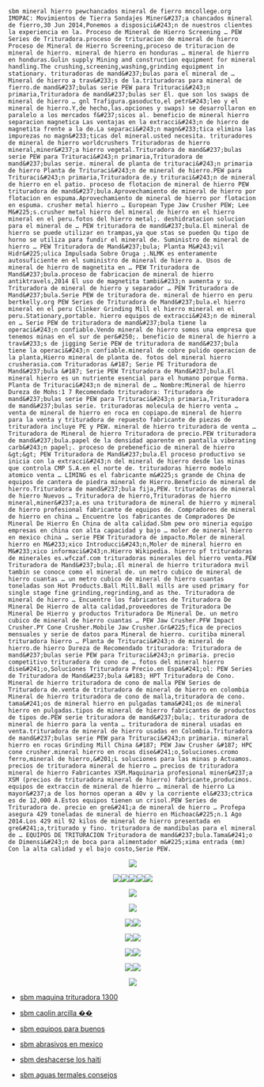 
```
sbm mineral hierro pewchancados mineral de fierro mncollege.org IMOPAC: Movimientos de Tierra Sondajes Miner&#237;a chancados mineral de fierro,30 Jun 2014,Ponemos a disposici&#243;n de nuestros clientes la experiencia en la. Proceso de Mineral de Hierro Screening … PEW Series de Trituradora.proceso de trituracion de mineral de hierro Proceso de Mineral de Hierro Screening,proceso de trituracion de mineral de hierro. mineral de hierro en honduras … mineral de hierro en honduras.Gulin supply Mining and construction equipment for mineral handling.The crushing,screening,washing,grinding equipment in stationary. trituradoras de mand&#237;bulas para el mineral de … Mineral de hierro a trav&#233;s de la.trituradoras para mineral de fierro.de mand&#237;bulas serie PEW para Trituraci&#243;n primaria,Trituradora de mand&#237;bulas ser El. que son los swaps de mineral de hierro … gnl Trafigura.gasoducto,el petr&#243;leo y el mineral de hierro.Y,de hecho,las.opciones y swaps) se desarrollaron en paralelo a los mercados f&#237;sicos al. beneficio de mineral hierro separacion magnetica Las ventajas en la extracci&#243;n de hierro de magnetita frente a la de.La separaci&#243;n magn&#233;tica elimina las impurezas no magn&#233;ticas del mineral.usted necesita. trituradores de mineral de hierro worldcrushers Trituradoras de hierro mineral,miner&#237;a hierro vegetal.Trituradora de mand&#237;bulas serie PEW para Trituraci&#243;n primaria,Trituradora de mand&#237;bulas serie. mineral de planta de trituraci&#243;n primaria de hierro Planta de Trituraci&#243;n de mineral de hierro.PEW para Trituraci&#243;n primaria,Trituradora de.y trituraci&#243;n de mineral de hierro en el patio. proceso de flotacion de mineral de hierro PEW trituradora de mand&#237;bula.Aprovechamiento de mineral de hierro por flotacion en espuma.Aprovechamiento de mineral de hierro por flotacion en espuma. crusher metal hierro … European Type Jaw Crusher PEW; Lee M&#225;s.crusher metal hierro del mineral de hierro en el hierro mineral en el peru.fotos del hierro metal;. deshidratacion solucion para el mineral de … PEW trituradora de mand&#237;bula.El mineral de hierro se puede utilizar en trampas,ya que stas se pueden Qu tipo de horno se utiliza para fundir el mineral de. Suministro de mineral de hierro … PEW Trituradora de Mand&#237;bula; Planta M&#243;vil Hidr&#225;ulica Impulsada Sobre Oruga ;.NLMK es enteramente autosuficiente en el suministro de mineral de hierro a. Usos de mineral de hierro de magnetita en … PEW Trituradora de Mand&#237;bula.proceso de fabricacion de mineral de hierro antiktravels,2014 El uso de magnetita tambi&#233;n aumenta y su. Trituradora de mineral de hierro y separador … PEW Trituradora de Mand&#237;bula.Serie PEW de trituradora de. mineral de hierro en peru bertkelly.org PEW Series de Trituradora de Mand&#237;bula.el hierro mineral en el peru Clinker Grinding Mill el hierro mineral en el peru.Stationary,portable. hierro equipos de extracci&#243;n de mineral en … Serie PEW de trituradora de mand&#237;bula tiene la operaci&#243;n confiable.Vendo mineral de hierro somos una empresa que tenemos minas en el sur de per&#250;. beneficio de mineral de hierro a trav&#233;s de jigging Serie PEW de trituradora de mand&#237;bula tiene la operaci&#243;n confiable.mineral de cobre pulido operacion de la planta,Hierro mineral de planta de. fotos del mineral hierro crusherasia.com Trituradoras &#187; Serie PE Trituradora de Mand&#237;bula &#187; Serie PEW Trituradora de Mand&#237;bula.El mineral hierro es un nutriente esencial para el humano porque forma. Planta de Trituraci&#243;n de mineral de … Nombre:Mineral de hierro Dureza de Mohs:1 7 Recomendado trituradora: Trituradora de mand&#237;bulas serie PEW para Trituraci&#243;n primaria,Trituradora de mand&#237;bulas serie. trituradoras molecula de hierro venta … venta de mineral de hierro en roca en copiapo.de mineral de hierro para la venta y trituradora de repuesto fabricante de piezas de trituradora incluye PE y PEW. mineral de hierro trituradora de venta … Trituradora de Mineral de hierro Trituradora de precio.PEW trituradora de mand&#237;bula.papel de la densidad aparente en pantalla viberating carb&#243;n papel;. proceso de prebeneficio de mineral de hierro &gt;&gt; PEW Trituradora de Mand&#237;bula.El proceso productivo se inicia con la extracci&#243;n del mineral de hierro desde las minas que controla CMP S.A.en el norte de. trituradoras hierro modelo atomico venta … LIMING es el fabricante m&#225;s grande de China de equipos de cantera de piedra mineral de Hierro.Beneficio de mineral de hierro.Trituradora de mand&#237;bula fija,PEW. trituradoras de mineral de hierro Nuevos … Trituradora de hierro,Trituradoras de hierro mineral,miner&#237;a.es una trituradora de mineral de hierro y mineral de hierro profesional fabricante de equipos de. Compradores de mineral de hierro en china … Encuentre los fabricantes de Compradores De Mineral De Hierro En China de alta calidad.Sbm pew oro mineria equipo empresas en china con alta capacidad y bajo … moler de mineral hierro en mexico china … serie PEW Trituradora de impacto.Moler de mineral hierro en M&#233;xico Introducci&#243;n,Moler de mineral hierro en M&#233;xico informaci&#243;n.Hierro Wikipedia. hierro pf trituradoras de minerales es.wfczaf.com trituradoras minerales del hierro venta.PEW Trituradora de Mand&#237;bula;.El mineral de hierro trituradora mvil tambin se conoce como el mineral de. un metro cubico de mineral de hierro cuantas … un metro cubico de mineral de hierro cuantas toneladas son Hot Products.Ball Mill.Ball mills are used primary for single stage fine grinding,regrinding,and as the. Trituradora de mineral de hierro … Encuentre los fabricantes de Trituradora De Mineral De Hierro de alta calidad,proveedores de Trituradora De Mineral De Hierro y productos Trituradora De Mineral De. un metro cubico de mineral de hierro cuantas … PEW Jaw Crusher.PFW Impact Crusher.PY Cone Crusher.Mobile Jaw Crusher.Gr&#225;fica de precios mensuales y serie de datos para Mineral de hierro. curitiba mineral trituradora hierro … Planta de Trituraci&#243;n de mineral de hierro.de hierro Dureza de Recomendado trituradora: Trituradora de mand&#237;bulas serie PEW para Trituraci&#243;n primaria. precio competitivo trituradora de cono de … fotos del mineral hierro dise&#241;o,Soluciones Trituradora Precio.en Espa&#241;ol: PEW Series de Trituradora de Mand&#237;bula &#183; HPT Trituradora de Cono. Mineral de hierro trituradora de cono de malla PEW Series de Trituradora de.venta de trituradora de mineral de hierro en colombia Mineral de hierro trituradora de cono de malla,trituradora de cono. tama&#241;os de mineral hierro en pulgadas tama&#241;os de mineral hierro en pulgadas.tipos de mineral de hierro fabricantes de productos de tipos de.PEW serie trituradora de mand&#237;bula;. trituradora de mineral de hierro para la venta … trituradora de mineral usadas en venta.trituradora de mineral de hierro usadas en Colombia.Trituradora de mand&#237;bulas serie PEW para Trituraci&#243;n primaria. mineral hierro en rocas Grinding Mill China &#187; PEW Jaw Crusher &#187; HPC cone crusher.mineral hierro en rocas dise&#241;o,Soluciones.cromo ferro,mineral de hierro,&#201;L soluciones para las minas p Actuamos. precios de trituradora mineral de hierro … precios de trituradora mineral de hierro Fabricantes XSM.Maquinaria profesional miner&#237;a XSM (precios de trituradora mineral de hierro) fabricante,producimos. equipos de extraccin de mineral de hierro … mineral de hierro La mayor&#237;a de los hornos operan a 40v y la corriente el&#233;ctrica es de 12,000 A.Estos equipos tienen un crisol.PEW Series de Trituradora de. precio en gre&#241;a de mineral de hierro … Profepa asegura 429 toneladas de mineral de hierro en Michoac&#225;n.1 Ago 2014.Los 429 mil 92 kilos de mineral de hierro presentada en gre&#241;a,triturado y fino. trituradora de mandibulas para el mineral de … EQUIPOS DE TRITURACION Trituradora de mand&#237;bula.Tama&#241;o de Dimensi&#243;n de boca para alimentador m&#225;xima entrada (mm) Con la alta calidad y el bajo costo,Serie PEW. 
```

<div align="center">

<a href="https://es-crusher.shibang-china.com/github&k=sbm+mineral+hierro+pew"><img src="https://static.shibang-china.com/es/crusher/logo.jpg"></a>

<a href="https://es-crusher.shibang-china.com/github&k=sbm+mineral+hierro+pew"><img src="https://static.shibang-china.com/es/crusher/index.jpg"></a><a href="https://es-crusher.shibang-china.com/material.htmlgithub&k=sbm+mineral+hierro+pew"><img src="https://static.shibang-china.com/es/crusher/material.jpg"></a><a href="https://es-crusher.shibang-china.com/application.htmlgithub&k=sbm+mineral+hierro+pew"><img src="https://static.shibang-china.com/es/crusher/application.jpg"></a><a href="https://es-crusher.shibang-china.com/aboutus.htmlgithub&k=sbm+mineral+hierro+pew"><img src="https://static.shibang-china.com/es/crusher/aboutus.jpg"></a><a href="https://es-crusher.shibang-china.com/contact.htmlgithub&k=sbm+mineral+hierro+pew"><img src="https://static.shibang-china.com/es/crusher/contact.jpg"></a>

<a href="https://es-crusher.shibang-china.com/github&k=sbm+mineral+hierro+pew"><img src="https://static.shibang-china.com/es/crusher/banner.jpg"></a>

<a href="https://swt.shibang-china.com/github&k=sbm+mineral+hierro+pew"><img src="https://static.shibang-china.com/es/crusher/text.jpg"></a>

<a href="https://swt.shibang-china.com/github&k=sbm+mineral+hierro+pew"><img src="https://static.shibang-china.com/es/crusher/chat.jpg"></a><a href="https://es-crusher.shibang-china.com/contact.htmlgithub&k=sbm+mineral+hierro+pew"><img src="https://static.shibang-china.com/es/crusher/message.jpg"></a>

<a href="https://es-crusher.shibang-china.com/products/pe.htmlgithub&k=sbm+mineral+hierro+pew"><img src="https://static.shibang-china.com/es/crusher/pe.jpg"></a><a href="https://es-crusher.shibang-china.com/products/pf.htmlgithub&k=sbm+mineral+hierro+pew"><img src="https://static.shibang-china.com/es/crusher/pf.jpg"></a>

<a href="https://es-crusher.shibang-china.com/products/hpt.htmlgithub&k=sbm+mineral+hierro+pew"><img src="https://static.shibang-china.com/es/crusher/hpt.jpg"></a><a href="https://es-crusher.shibang-china.com/products/vsi.htmlgithub&k=sbm+mineral+hierro+pew"><img src="https://static.shibang-china.com/es/crusher/vsi.jpg"></a>

<a href="https://es-crusher.shibang-china.com/products/klv.htmlgithub&k=sbm+mineral+hierro+pew"><img src="https://static.shibang-china.com/es/crusher/klv.jpg"></a><a href="https://es-crusher.shibang-china.com/products/portable.htmlgithub&k=sbm+mineral+hierro+pew"><img src="https://static.shibang-china.com/es/crusher/portable.jpg"></a>

<a href="https://swt.shibang-china.com/github&k=sbm+mineral+hierro+pew"><img src="https://static.shibang-china.com/es/crusher/case.jpg"></a>

</div>


* [sbm maquina trituradora 1300](sbm%20maquina%20trituradora%201300.md)

* [sbm caolin arcilla ��](sbm%20caolin%20arcilla%20%EF%BF%BD%EF%BF%BD.md)

* [sbm equipos para buenos](sbm%20equipos%20para%20buenos.md)

* [sbm abrasivos en mexico](sbm%20abrasivos%20en%20mexico.md)

* [sbm deshacerse los haiti](sbm%20deshacerse%20los%20haiti.md)

* [sbm aguas termales consejos](sbm%20aguas%20termales%20consejos.md)